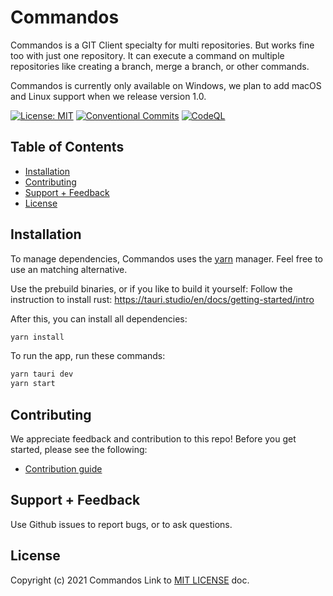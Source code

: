 # Commandos
Commandos is a GIT Client specialty for multi repositories. But works fine too with just one repository.
It can execute a command on multiple repositories like creating a branch, merge a branch, or other commands.

Commandos is currently only available on Windows, we plan to add macOS and Linux support when we release version 1.0.

[![License: MIT](https://img.shields.io/badge/License-MIT-blue.svg)](https://opensource.org/licenses/MIT)
[![Conventional Commits](https://img.shields.io/badge/Conventional%20Commits-1.0.0-blue.svg)](https://conventionalcommits.org)
[![CodeQL](https://github.com/Commandos-app/Commandos/actions/workflows/codeql-analysis.yml/badge.svg)](https://github.com/Commandos-app/Commandos/actions/workflows/codeql-analysis.yml)

## Table of Contents

- [Installation](#installation)
- [Contributing](#contributing)
- [Support + Feedback](#support--feedback)
- [License](#license)


## Installation

To manage dependencies, Commandos uses the [yarn](https://yarnpkg.com/) manager. Feel free to use an matching alternative.

Use the prebuild binaries, or if you like to build it yourself:
Follow the instruction to install rust: https://tauri.studio/en/docs/getting-started/intro

After this, you can install all dependencies:
```bash
yarn install
```
To run the app, run these commands:
```bash
yarn tauri dev
yarn start
```

## Contributing

We appreciate feedback and contribution to this repo! Before you get started, please see the following:

- [Contribution guide](CONTRIBUTING.md)


## Support + Feedback

Use Github issues to report bugs, or to ask questions.


## License

Copyright (c) 2021 Commandos
Link to [MIT LICENSE](LICENSE) doc.
